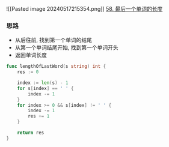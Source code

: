 ![[Pasted image 20240517215354.png]]
[58. 最后一个单词的长度](https://leetcode.cn/problems/length-of-last-word/)

### 思路
- 从后往前, 找到第一个单词的结尾
- 从第一个单词结尾开始, 找到第一个单词开头
- 返回单词长度

```go
func lengthOfLastWord(s string) int {
	res := 0

	index := len(s) - 1
	for s[index] == ' ' {
		index -= 1
	}
	for index >= 0 && s[index] != ' ' {
		index -= 1
		res += 1
	}

	return res
}
```
